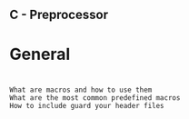 ## C - Preprocessor
# General
#
	What are macros and how to use them
	What are the most common predefined macros
	How to include guard your header files